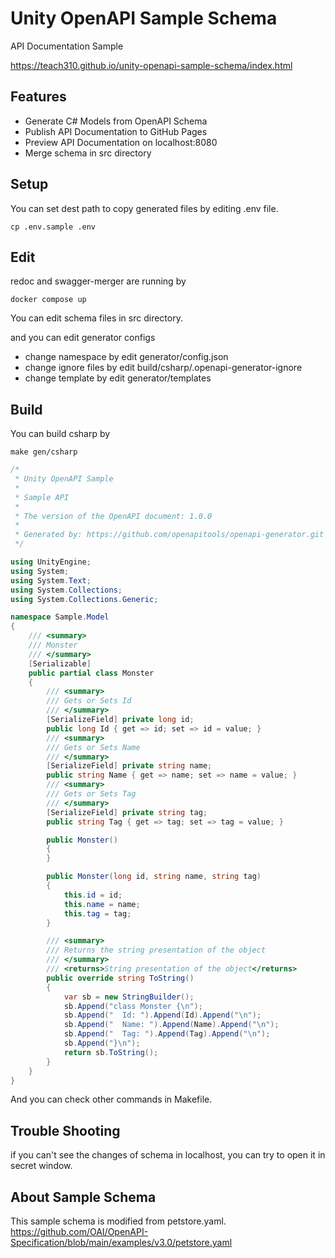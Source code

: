 # Unity OpenAPI Sample Schema
API Documentation Sample

https://teach310.github.io/unity-openapi-sample-schema/index.html

## Features
- Generate C# Models from OpenAPI Schema
- Publish API Documentation to GitHub Pages
- Preview API Documentation on localhost:8080
- Merge schema in src directory

## Setup

You can set dest path to copy generated files by editing .env file.

```
cp .env.sample .env
```

## Edit

redoc and swagger-merger are running by 

```
docker compose up 
```

You can edit schema files in src directory.

and you can edit generator configs

- change namespace by edit generator/config.json
- change ignore files by edit build/csharp/.openapi-generator-ignore
- change template by edit generator/templates

## Build

You can build csharp by

```
make gen/csharp
```

```build/csharp/src/Sample/Model/Monster.cs
/*
 * Unity OpenAPI Sample
 *
 * Sample API
 *
 * The version of the OpenAPI document: 1.0.0
 * 
 * Generated by: https://github.com/openapitools/openapi-generator.git
 */

using UnityEngine;
using System;
using System.Text;
using System.Collections;
using System.Collections.Generic;

namespace Sample.Model
{
    /// <summary>
    /// Monster
    /// </summary>
    [Serializable]
    public partial class Monster
    {
        /// <summary>
        /// Gets or Sets Id
        /// </summary>
        [SerializeField] private long id;
        public long Id { get => id; set => id = value; }
        /// <summary>
        /// Gets or Sets Name
        /// </summary>
        [SerializeField] private string name;
        public string Name { get => name; set => name = value; }
        /// <summary>
        /// Gets or Sets Tag
        /// </summary>
        [SerializeField] private string tag;
        public string Tag { get => tag; set => tag = value; }

        public Monster()
        {
        }

        public Monster(long id, string name, string tag)
        {
            this.id = id;
            this.name = name;
            this.tag = tag;
        }

        /// <summary>
        /// Returns the string presentation of the object
        /// </summary>
        /// <returns>String presentation of the object</returns>
        public override string ToString()
        {
            var sb = new StringBuilder();
            sb.Append("class Monster {\n");
            sb.Append("  Id: ").Append(Id).Append("\n");
            sb.Append("  Name: ").Append(Name).Append("\n");
            sb.Append("  Tag: ").Append(Tag).Append("\n");
            sb.Append("}\n");
            return sb.ToString();
        }
    }
}

```

And you can check other commands in Makefile.

## Trouble Shooting

if you can't see the changes of schema in localhost, you can try to open it in secret window.

## About Sample Schema

This sample schema is modified from petstore.yaml.
https://github.com/OAI/OpenAPI-Specification/blob/main/examples/v3.0/petstore.yaml
